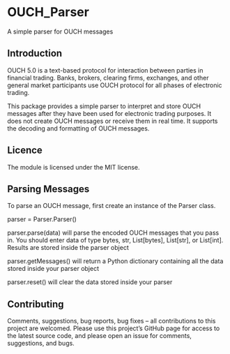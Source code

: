 # OUCH_Parser
A simple parser for OUCH messages

## Introduction
OUCH 5.0 is a text-based protocol for interaction between parties in financial trading. Banks, brokers, clearing firms, exchanges, and other general market participants use OUCH protocol for all phases of electronic trading.

This package provides a simple parser to interpret and store OUCH messages after they have been used for electronic trading purposes. It does not create OUCH messages or receive them in real time. It supports the decoding and formatting of OUCH messages.

## Licence
The module is licensed under the MIT license.


## Parsing Messages

To parse an OUCH message, first create an instance of the Parser class.

parser = Parser.Parser()

parser.parse(data) will parse the encoded OUCH messages that you pass in. You should enter data of type bytes, str, List[bytes], List[str], or List[int]. Results are stored inside the parser object

parser.getMessages() will return a Python dictionary containing all the data stored inside your parser object

parser.reset() will clear the data stored inside your parser

## Contributing
Comments, suggestions, bug reports, bug fixes – all contributions to this project are welcomed. Please use this project’s GitHub page for access to the latest source code, and please open an issue for comments, suggestions, and bugs.
